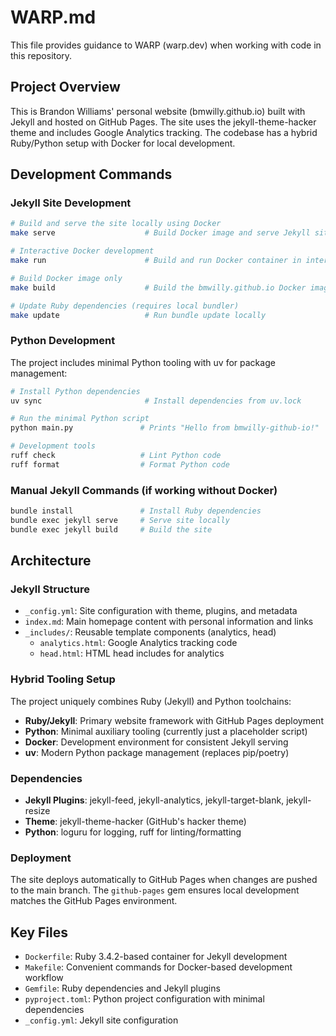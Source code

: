# WARP.md

This file provides guidance to WARP (warp.dev) when working with code in this repository.

## Project Overview

This is Brandon Williams' personal website (bmwilly.github.io) built with Jekyll and hosted on GitHub Pages. The site uses the jekyll-theme-hacker theme and includes Google Analytics tracking. The codebase has a hybrid Ruby/Python setup with Docker for local development.

## Development Commands

### Jekyll Site Development

```bash
# Build and serve the site locally using Docker
make serve                    # Build Docker image and serve Jekyll site at localhost:4000

# Interactive Docker development
make run                      # Build and run Docker container in interactive mode

# Build Docker image only
make build                    # Build the bmwilly.github.io Docker image

# Update Ruby dependencies (requires local bundler)
make update                   # Run bundle update locally
```

### Python Development

The project includes minimal Python tooling with uv for package management:

```bash
# Install Python dependencies
uv sync                       # Install dependencies from uv.lock

# Run the minimal Python script
python main.py               # Prints "Hello from bmwilly-github-io!"

# Development tools
ruff check                   # Lint Python code
ruff format                  # Format Python code
```

### Manual Jekyll Commands (if working without Docker)

```bash
bundle install               # Install Ruby dependencies
bundle exec jekyll serve     # Serve site locally
bundle exec jekyll build     # Build the site
```

## Architecture

### Jekyll Structure

- `_config.yml`: Site configuration with theme, plugins, and metadata
- `index.md`: Main homepage content with personal information and links
- `_includes/`: Reusable template components (analytics, head)
  - `analytics.html`: Google Analytics tracking code
  - `head.html`: HTML head includes for analytics

### Hybrid Tooling Setup

The project uniquely combines Ruby (Jekyll) and Python toolchains:

- **Ruby/Jekyll**: Primary website framework with GitHub Pages deployment
- **Python**: Minimal auxiliary tooling (currently just a placeholder script)
- **Docker**: Development environment for consistent Jekyll serving
- **uv**: Modern Python package management (replaces pip/poetry)

### Dependencies

- **Jekyll Plugins**: jekyll-feed, jekyll-analytics, jekyll-target-blank, jekyll-resize
- **Theme**: jekyll-theme-hacker (GitHub's hacker theme)
- **Python**: loguru for logging, ruff for linting/formatting

### Deployment

The site deploys automatically to GitHub Pages when changes are pushed to the main branch. The `github-pages` gem ensures local development matches the GitHub Pages environment.

## Key Files

- `Dockerfile`: Ruby 3.4.2-based container for Jekyll development
- `Makefile`: Convenient commands for Docker-based development workflow
- `Gemfile`: Ruby dependencies and Jekyll plugins
- `pyproject.toml`: Python project configuration with minimal dependencies
- `_config.yml`: Jekyll site configuration
